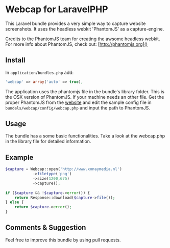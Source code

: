 # Webcap for LaravelPHP #

This Laravel bundle provides a very simple way to capture website screenshots. It uses the headless webkit 'PhantomJS' as a capture-engine. 

Credits to the PhantomJS team for creating the awsome headless webkit. For more info about PhantomJS, check out: [http://phantomjs.org]()

## Install ##

In ``application/bundles.php`` add:

```php
'webcap' => array('auto' => true),
```

The application uses the phantomjs file in the bundle's library folder. This is the OSX version of PhantomJS. If your machine needs an other file. Get the proper PhantomJS from the [website](http://phantomjs.org/download.html) and edit the sample config file in ``bundels/webcap/config/webcap.php`` and input the path to PhantomJS.

## Usage ##

The bundle has a some basic functionalities. Take a look at the webcap.php in the library file for detailed information.

## Example ##

```php
$capture = Webcap::open('http://www.xonaymedia.nl')
			->filetype('png')
			->size(1200,675)
			->capture();
				
if ($capture && !$capture->error()) {
	return Response::download($capture->file());
} else {
	return $capture->error();
}
```

## Comments & Suggestion ##
Feel free to improve this bundle by using pull requests.